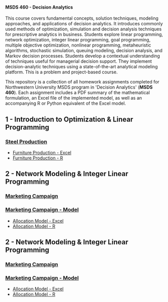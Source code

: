 <h4>MSDS 460 - Decision Analytics</h4>

<p>
This course covers fundamental concepts, solution techniques, modeling approaches, and applications of decision analytics. It introduces commonly used methods of optimization, simulation and decision analysis techniques for prescriptive analytics in business. Students explore linear programming, network optimization, integer linear programming, goal programming, multiple objective optimization, nonlinear programming, metaheuristic algorithms, stochastic simulation, queuing modeling, decision analysis, and Markov decision processes. Students develop a contextual understanding of techniques useful for managerial decision support. They implement decision-analytic techniques using a state-of-the-art analytical modeling platform. This is a problem and project-based course. 
</p>

<p>This repository is a collection of all homework assignments completed for Northwestern University MSDS program in 'Decision Analytics' (<b>MSDS 460</b>). Each assignment includes a PDF summary of the mathematical formulation, an Excel file of the implemented model, as well as an accompanying R or Python equivalent of the Excel model.</p>
  
</blockquote>

<h2>1 - Introduction to Optimization & Linear Programming</h2>

<h3><a href="https://github.com/bmoretz/MS-DataScience/raw/master/Decision%20Analytics/01_Steel%20Production.pdf">Steel Production</a></h3>

<ul>
	<li><a href="https://github.com/bmoretz/MS-DataScience/raw/master/Decision%20Analytics/01_Furniture%20Production%20Model.xlsx">Furniture Production - Excel</a></li>
	<li><a href="https://github.com/bmoretz/MS-DataScience/blob/master/Decision%20Analytics/01_Furniture%20Production%20Model.R">Furniture Production - R</a></li>
</ul>

<h2>2 - Network Modeling & Integer Linear Programming</h2>

<h3><a href="https://github.com/bmoretz/MS-DataScience/raw/master/Decision%20Analytics/02_Marketing%20Campaign.pdf">Marketing Campaign</a></h3>
<h3><a href="https://github.com/bmoretz/MS-DataScience/raw/master/Decision%20Analytics/02_Marketing%20Campaign.xlsx">Marketing Campaign - Model</a></h3>

<ul>
	<li><a href="https://github.com/bmoretz/MS-DataScience/raw/master/Decision%20Analytics/02_Allocation%20Model.xlsx">Allocation Model - Excel</a></li>
	<li><a href="https://github.com/bmoretz/MS-DataScience/blob/master/Decision%20Analytics/02_Allocation%20Model.R">Allocation Model - R</a></li>
</ul>

<h2>2 - Network Modeling & Integer Linear Programming</h2>

<h3><a href="https://github.com/bmoretz/MS-DataScience/raw/master/Decision%20Analytics/02_Marketing%20Campaign.pdf">Marketing Campaign</a></h3>
<h3><a href="https://github.com/bmoretz/MS-DataScience/raw/master/Decision%20Analytics/02_Marketing%20Campaign.xlsx">Marketing Campaign - Model</a></h3>

<ul>
	<li><a href="https://github.com/bmoretz/MS-DataScience/raw/master/Decision%20Analytics/02_Allocation%20Model.xlsx">Allocation Model - Excel</a></li>
	<li><a href="https://github.com/bmoretz/MS-DataScience/blob/master/Decision%20Analytics/02_Allocation%20Model.R">Allocation Model - R</a></li>
</ul>